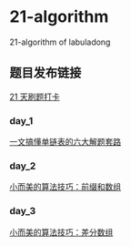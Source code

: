 # 21-algorithm
21-algorithm of labuladong

##  题目发布链接
[21 天刷题打卡](https://github.com/labuladong/challenge/issues)

### day_1
[一文搞懂单链表的六大解题套路](https://labuladong.github.io/algo/2/18/17/)

### day_2
[小而美的算法技巧：前缀和数组](https://labuladong.github.io/algo/2/22/56/)

### day_3
[小而美的算法技巧：差分数组](https://labuladong.github.io/algo/2/22/57/)